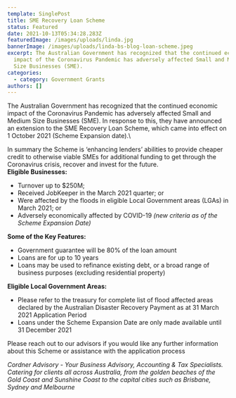 ```yaml
---
template: SinglePost
title: SME Recovery Loan Scheme
status: Featured
date: 2021-10-13T05:34:28.283Z
featuredImage: /images/uploads/linda.jpg
bannerImage: /images/uploads/linda-bs-blog-loan-scheme.jpeg
excerpt: The Australian Government has recognized that the continued economic
  impact of the Coronavirus Pandemic has adversely affected Small and Medium
  Size Businesses (SME).
categories:
  - category: Government Grants
authors: []
---
```

The Australian Government has recognized that the continued economic impact of the Coronavirus Pandemic has adversely affected Small and Medium Size Businesses (SME). In response to this, they have announced an extension to the SME Recovery Loan Scheme, which came into effect on 1 October 2021 (Scheme Expansion date).\

In summary the Scheme is ‘enhancing lenders’ abilities to provide cheaper credit to otherwise viable SMEs for additional funding to get through the Coronavirus crisis, recover and invest for the future.
\
**Eligible Businesses:**

* Turnover up to $250M;
* Received JobKeeper in the March 2021 quarter; or
* Were affected by the floods in eligible Local Government areas (LGAs) in March 2021; or
* Adversely economically affected by COVID-19 *(new criteria as of the Scheme Expansion Date)*

**Some of the Key Features:**

* Government guarantee will be 80% of the loan amount
* Loans are for up to 10 years
* Loans may be used to refinance existing debt, or a broad range of business purposes (excluding residential property)

**Eligible Local Government Areas:**

* Please refer to the treasury for complete list of flood affected areas declared by the Australian Disaster Recovery Payment as at 31 March 2021
  Application Period
* Loans under the Scheme Expansion Date are only made available until 31 December 2021

Please reach out to our advisors if you would like any further information about this Scheme or assistance with the application process

*Cordner Advisory - Your Business Advisory, Accounting & Tax Specialists. Catering for clients all across Australia, from the golden beaches of the Gold Coast and Sunshine Coast to the capital cities such as Brisbane, Sydney and Melbourne*